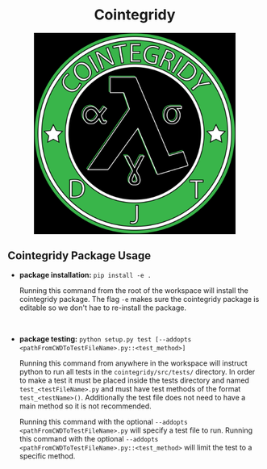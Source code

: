 
<h1 align="center">Cointegridy</h1>

![Epic Logo](./misc/img/Cointegridy_logo.png)
<style type="text/css">
    img {
        width: 400px;
        display: block;
        margin: 0 auto;
    }
</style>


Cointegridy Package Usage
-------------------------

 * **package installation:** `pip install -e .`
   
   Running this command from the root of the workspace will install the cointegridy package. The flag `-e` makes sure the cointegridy package is editable so we don't hae to re-install the package.
    
    <br />

* **package testing:** `python setup.py test [--addopts <pathFromCWDToTestFileName>.py::<test_method>]`

    Running this command from anywhere in the workspace will instruct python to run all tests in the `cointegridy/src/tests/` directory. In order to make a test it must be placed inside the tests directory and named `test_<testFileName>.py` and must have test methods of the format `test_<testName>()`. Additionally the test file does not need to have a main method so it is not recommended.

    Running this command with the optional `--addopts <pathFromCWDToTestFileName>.py` will specify a test file to run. Running this command with the optional `--addopts <pathFromCWDToTestFileName>.py::<test_method>` will limit the test to a specific method.






